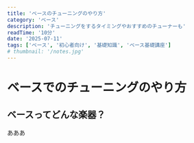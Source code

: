 ```yaml
---
title: 'ベースのチューニングのやり方'
category: 'ベース'
description: 'チューニングをするタイミングやおすすめのチューナーも'
readTime: '10分'
date: '2025-07-11'
tags: ['ベース', '初心者向け', '基礎知識', 'ベース基礎講座']
# thumbnail: '/notes.jpg'
---
```


# ベースでのチューニングのやり方

## ベースってどんな楽器？
あああ
